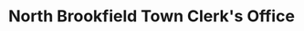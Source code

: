---
layout: repo
title: "North Brookfield Town Clerk's Office"
id: 18467
permalink: repos/18467/
---